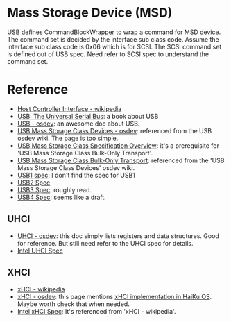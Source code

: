 # Mass Storage Device (MSD)
USB defines CommandBlockWrapper to wrap a command for MSD device. The command set is decided by the interface sub class code. Assume the interface sub class code is 0x06 which is for SCSI. The SCSI command set is defined out of USB spec. Need refer to SCSI spec to understand the command set.

# Reference
- [Host Controller Interface - wikipedia](https://en.wikipedia.org/wiki/Host_controller_interface_(USB,_Firewire))
- [USB: The Universal Serial Bus](https://www.amazon.com/USB-Universal-Serial-Bus-8/dp/1717425364): a book about USB
- [USB - osdev](https://wiki.osdev.org/Universal_Serial_Bus): an awesome doc about USB.
- [USB Mass Storage Class Devices - osdev](https://wiki.osdev.org/USB_Mass_Storage_Class_Devices): referenced from the USB osdev wiki. The page is too simple.
- [USB Mass Storage Class Specification Overview](https://www.usb.org/sites/default/files/Mass_Storage_Specification_Overview_v1.4_2-19-2010.pdf): it's a prerequisite for 'USB Mass Storage Class Bulk-Only Transport'.
- [USB Mass Storage Class Bulk-Only Transport](https://www.usb.org/sites/default/files/usbmassbulk_10.pdf): referenced from the 'USB Mass Storage Class Devices' osdev wiki.
- [USB1 spec](x): I don't find the spec for USB1
- [USB2 Spec](https://www.usb.org/document-library/usb-20-specification)
- [USB3 Spec](https://www.usb.org/document-library/usb-32-revision-11-june-2022): roughly read.
- [USB4 Spec](https://www.usb.org/document-library/usb4r-specification): seems like a draft.

## UHCI
- [UHCI - osdev](https://wiki.osdev.org/Universal_Host_Controller_Interface): this doc simply lists registers and data structures. Good for reference. But still need refer to the UHCI spec for details.
- [Intel UHCI Spec](ftp://ftp.netbsd.org/pub/NetBSD/misc/blymn/uhci11d.pdf)

## XHCI
- [xHCI - wikipedia](https://en.wikipedia.org/wiki/Extensible_Host_Controller_Interface)
- [xHCI - osdev](https://wiki.osdev.org/EXtensible_Host_Controller_Interface): this page mentions [xHCI implementation in HaiKu OS](https://github.com/haiku/haiku/blob/master/src/add-ons/kernel/busses/usb/xhci.cpp). Maybe worth check that when needed.
- [Intel xHCI Spec](https://www.intel.com/content/dam/www/public/us/en/documents/technical-specifications/extensible-host-controler-interface-usb-xhci.pdf): It's referenced from 'xHCI - wikipedia'.
